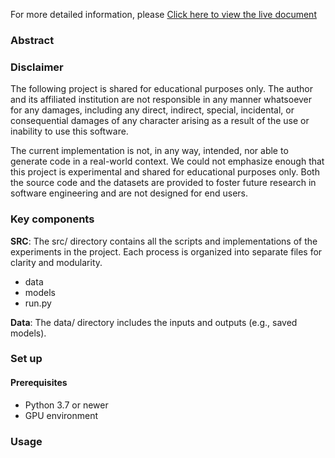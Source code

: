 For more detailed information, please 
[Click here to view the live document](https://emmacyu.github.io/Sleep-stage-segmentation-CNN/)

### Abstract


### Disclaimer
The following project is shared for educational purposes only. 
The author and its affiliated institution are not responsible in any manner whatsoever for any damages, 
including any direct, indirect, special, incidental, 
or consequential damages of any character arising as a result of the use or inability to use this software.

The current implementation is not, in any way, intended, nor able to generate code in a real-world context. 
We could not emphasize enough that this project is experimental and shared for educational purposes only. 
Both the source code and the datasets are provided to foster future research in software engineering and are not designed for end users.

### Key components

**SRC**: The src/ directory contains all the scripts and implementations of the experiments in the project. Each process is organized into separate files for clarity and modularity.

- data 
- models  
- run.py  

**Data**: The data/ directory includes the inputs and outputs (e.g., saved models).

### Set up

#### Prerequisites
- Python 3.7 or newer   
- GPU environment

### Usage



